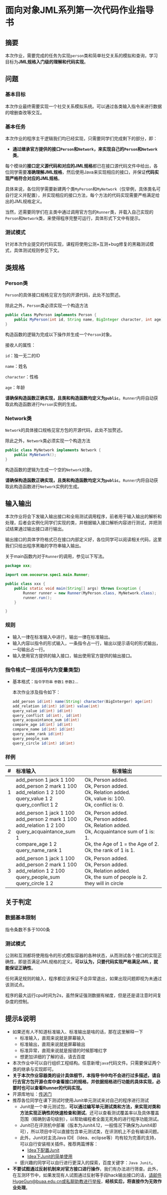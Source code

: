 # 面向对象JML系列第一次代码作业指导书



## 摘要

本次作业，需要完成的任务为实现`person`类和简单社交关系的模拟和查询，学习目标为**JML规格入门级的理解和代码实现**。

## 问题

### 基本目标

本次作业最终需要实现一个社交关系模拟系统。可以通过各类输入指令来进行数据的增删查改等交互。

### 基本任务

本次作业的程序主干逻辑我们均已经实现，只需要同学们完成剩下的部分，即：

* **通过继承官方提供的接口`Person`和`Network`，来实现自己的`Person`和`Network`类**。

每个模块的**接口定义源代码和对应的JML规格**都已在接口源代码文件中给出，各位同学需要**准确理解JML规格**，然后使用Java来实现相应的接口，并保证**代码实现严格符合对应的JML规格**。

具体来说，各位同学需要新建两个类`MyPerson`和`MyNetwork`（仅举例，具体类名可自行定义并配置），并实现相应的接口方法，每个方法的代码实现需要严格满足给出的JML规格定义。

当然，还需要同学们在主类中通过调用官方包的`Runner`类，并载入自己实现的`Person`和`Network`类，来使得程序完整可运行，具体形式下文中有提示。

### 测试模式

针对本次作业提交的代码实现，课程将使用公测+互测+bug修复的黑箱测试模式，具体测试规则参见下文。

## 类规格

### Person类

`Person`的具体接口规格见官方包的开源代码，此处不加赘述。

除此之外，`Person`类必须实现一个构造方法

```java
public class MyPerson implements Person {
    public MyPerson(int id, String name, BigInteger character, int age);
}
```

构造函数的逻辑为完成以下操作并生成一个`Person`对象。

接收人的属性：

`id`：独一无二的ID

`name`：姓名

`character`：性格

`age`：年龄

**请确保构造函数正确实现，且类和构造函数均定义为`public`**。`Runner`内将自动获取此构造函数进行`Person`实例的生成。

### Network类

`Network`的具体接口规格见官方包的开源代码，此处不加赘述。

除此之外，`Network`类必须实现一个构造方法

```java
public class MyNetwork implements Network {
    public MyNetwork();
}
```

构造函数的逻辑为生成一个空的`Network`对象。

**请确保构造函数正确实现，且类和构造函数均定义为`public`**。`Runner`内将自动获取此构造函数进行`Network`实例的生成。

## 输入输出

本次作业将会下发输入输出接口和全局测试调用程序，前者用于输入输出的解析和处理，后者会实例化同学们实现的类，并根据输入接口解析内容进行测试，并把测试结果通过输出接口进行输出。

输出接口的具体字符格式已在接口内部定义好，各位同学可以阅读相关代码，这里我们只给出程序黑箱的字符串输入输出。

关于main函数内对于`Runner`的调用，参见以下写法。

```java
package xxx;

import com.oocourse.spec1.main.Runner;

public class xxx {
    public static void main(String[] args) throws Exception {
        Runner runner = new Runner(MyPerson.class, MyNetwork.class);
        runner.run();
    }

}
```



### 规则

-   输入一律在标准输入中进行，输出一律在标准输出。
-   输入内容以指令的形式输入，一条指令占一行，输出以提示语句的形式输出，一句输出占一行。
-   输入使用官方提供的输入接口，输出使用官方提供的输出接口。

### 指令格式一览(括号内为变量类型)

- 基本格式：`指令字符串` `参数1` `参数2`...

  本次作业涉及指令如下：

  ```java
  add_person id(int) name(String) character(BigInterger) age(int)
  add_relation id(int) id(int) value(int)
  query_value id(int) id(int)
  query_conflict id(int), id(int)
  query_acquaintance_sum id(int)
  compare_age id(int) id(int)
  compare_name id(int) id(int)
  query_name_rank id(int)
  query_people_sum
  query_circle id(int) id(int)
  ```
  
  

### 样例

|  #   | 标准输入                                                     | 标准输出                                                     |
| :--: | :----------------------------------------------------------- | ------------------------------------------------------------ |
|  1   | add_person 1 jack 1 100<br/>add_person 2 mark 1 100<br/>add_relation 1 2 100<br/>query_value 1 2<br/>query_conflict 1 2 | Ok, Person added.<br/>Ok, Person added.<br/>Ok, Relation added.<br/>Ok, value is: 100.<br/>Ok, conflict is: 0. |
|  2   | add_person 1 jack 1 100<br/>add_person 2 mark 1 100<br/>add_relation 1 2 100<br/>query_acquaintance_sum 1<br/>compare_age 1 2<br/>query_name_rank 1 | Ok, Person added.<br/>Ok, Person added.<br/>Ok, Relation added.<br/>Ok, Acquaintance sum of 1 is: 1.<br/>Ok, the Age of 1 = the Age of 2.<br/>Ok, the rank of 1 is 1. |
|  3   | add_person 1 jack 1 100<br/>add_person 2 mark 1 100<br/>add_relation 1 2 100<br/>query_people_sum<br/>query_circle 1 2 | Ok, Person added.<br/>Ok, Person added.<br/>Ok, Relation added.<br/>Ok, the sum of people is 2.<br/>they will in circle |

## 关于判定

### 数据基本限制

指令条数不多于1000条

### 测试模式

公测和互测都将使用指令的形式模拟容器的各种状态，从而测试各个接口的实现正确性，即是否满足JML规格的定义。**可以认为，只要代码实现严格满足JML，就能保证正确性**。

任何满足规则的输入，程序都应该保证不会异常退出，如果出现问题即视为未通过该测试点。

程序的最大运行cpu时间为2s，虽然保证强测数据有梯度，但是还是请注意时间复杂度的控制。

## 提示&说明

-   如果还有人不知道标准输入、标准输出是啥的话，那在这里解释一下
    -   标准输入，直观来说就是屏幕输入
    -   标准输出，直观来说就是屏幕输出
    -   标准异常，直观来说就是报错的时候那堆红字
    -   想更加详细的了解的话，请去百度
-   本次作业中可以自行组织工程结构。任意新增`java`代码文件。只需要保证两个类的继承与实现即可。
-   **关于本次作业容器类的设计具体细节，本指导书中均不会进行过多描述，请自行去官方包开源仓库中查看接口的规格，并依据规格进行功能的具体实现，必要时也可以查看Runner的代码实现。**
-   开源库地址：[传送门](https://gitlab.buaaoo.top/oo_2020_public/oo2020_unit3_spec1)
-   推荐各位同学在课下测试时使用Junit单元测试来对自己的程序进行测试
    -   Junit是一个单元测试包，**可以通过编写单元测试类和方法，来实现对类和方法实现正确性的快速检查和测试**。还可以查看测试覆盖率以及具体覆盖范围（精确到语句级别），以帮助编程者全面无死角的进行程序功能测试。
    -   Junit已在评测机中部署（版本为Junit4.12，一般情况下确保为Junit4即可），所以项目中可以直接包含单元测试类，在评测机上不会有编译问题。
    -   此外，Junit对主流Java IDE（Idea、eclipse等）均有较为完善的支持，可以自行安装相关插件。推荐两篇博客：
        -   [Idea下配置Junit](https://www.cnblogs.com/wangmingshun/p/6411885.html)
        -   [Idea下Junit的简单使用](https://blog.csdn.net/yitengtongweishi/article/details/80715569)
    -   感兴趣的同学可以自行进行更深入的探索，百度关键字：`Java Junit`。
-   **不要试图通过反射机制来对官方接口进行操作**，我们有办法进行筛查。此外，在互测环节中，如果发现有人试图通过反射等手段hack输出接口的话，请邮件HugeGun@buaa.edu.cn或私聊助教进行举报，**经核实后，将直接作为无效作业处理**。